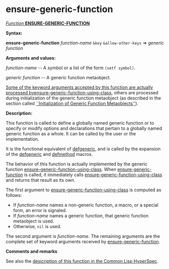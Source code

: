 ensure-generic-function
=======================

[*Function* **ENSURE-GENERIC-FUNCTION**]()

**Syntax:**

**ensure-generic-function** *function-name* `&key` `&allow-other-keys` => *generic function*

**Arguments and values:**

*function-name* -- A symbol or a list of the form `(setf symbol)`.

*generic function* -- A generic function metaobject.

[Some of the keyword arguments accepted by this function are actually processed by]()[ensure-generic-function-using-class](ensure-generic-function-using-class.md), others are processed during initialization of the generic function metaobject (as described in the section called [``Initialization of Generic Function Metaobjects''](initialization-of-generic-function-metaobjects.md)).

**Description:**

This function is called to define a globally named generic function or to specify or modify options and declarations that pertain to a globally named generic function as a whole. It can be called by the user or the implementation.

It is the functional equivalent of [defgeneric](http://www.lispworks.com/documentation/HyperSpec/Body/m_defgen.htm#defgeneric), and is called by the expansion of the [defgeneric](http://www.lispworks.com/documentation/HyperSpec/Body/m_defgen.htm#defgeneric) and [defmethod](http://www.lispworks.com/documentation/HyperSpec/Body/m_defmet.htm#defmethod) macros.

The behavior of this function is actually implemented by the generic function [ensure-generic-function-using-class](ensure-generic-function-using-class.md). When [ensure-generic-function](ensure-generic-function.md) is called, it immediately calls [ensure-generic-function-using-class](ensure-generic-function-using-class.md) and returns that result as its own.

The first argument to [ensure-generic-function-using-class](ensure-generic-function-using-class.md) is computed as follows:

-   If *function-name* names a non-generic function, a macro, or a special form, an error is signaled.
-   If *function-name* names a generic function, that generic function metaobject is used.
-   Otherwise, `nil` is used.

The second argument is *function-name*. The remaining arguments are the complete set of keyword arguments received by [ensure-generic-function](ensure-generic-function.md).

**Comments and remarks**

See also the [desicription of this function in the Common Lisp HyperSpec](http://www.lispworks.com/documentation/HyperSpec/Body/f_ensure.htm#ensure-generic-function).
